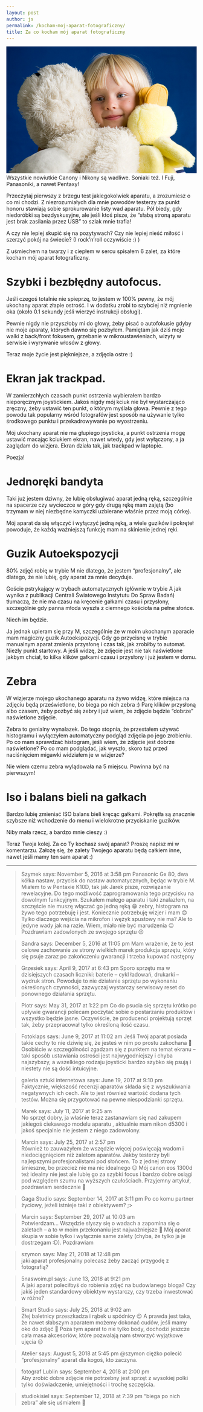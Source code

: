 ```yaml
---
layout: post
author: js
permalink: /kocham-moj-aparat-fotograficzny/
title: Za co kocham mój aparat fotograficzny
---
```

![Pies i dziewczynka](/assets/img/08-08-14-117.jpg)
Wszystkie nowiutkie Canony i Nikony są wadliwe. Soniaki też. I Fuji, Panasoniki, a nawet Pentaxy!

Przeczytaj pierwszy z brzegu test jakiegokolwiek aparatu, a zrozumiesz o co mi chodzi. Z niezrozumiałych dla mnie powodów testerzy za punkt honoru stawiają sobie sprokurowanie listy wad aparatu. Pół biedy, gdy niedoróbki są bezdyskusyjne, ale jeśli ktoś pisze, że “słabą stroną aparatu jest brak zasilania przez USB” to szlak mnie trafia!

A czy nie lepiej skupić się na pozytywach? Czy nie lepiej nieść miłość i szerzyć pokój na świecie? (I rock’n’roll oczywiście :) )

Z uśmiechem na twarzy i z ciepłem w sercu spisałem 6 zalet, za które kocham mój aparat fotograficzny.

# Szybki i bezbłędny autofocus.
Jeśli czegoś totalnie nie spieprzę, to jestem w 100% pewny, że mój ukochany aparat złapie ostrość. I w dodatku zrobi to szybciej niż mgnienie oka (około 0.1 sekundy jeśli wierzyć instrukcji obsługi).

Pewnie nigdy nie przyszłoby mi do głowy, żeby pisać o autofokusie gdyby nie moje aparaty, których dawno się pozbyłem. Pamiętam jak dziś moje walki z back/front fokusem, grzebanie w mikroustawieniach, wizyty w serwisie i wyrywanie włosów z głowy.

Teraz moje życie jest piękniejsze, a zdjęcia ostre :)

# Ekran jak trackpad.
W zamierzchłych czasach punkt ostrzenia wybierałem bardzo nieporęcznym joystickiem. Jakoś nigdy mój kciuk nie był wystarczająco zręczny, żeby ustawić ten punkt, o którym myślała głowa. Pewnie z tego powodu tak popularny wśród fotografów jest sposób na używanie tylko środkowego punktu i przekadrowywanie po wyostrzeniu.

Mój ukochany aparat nie ma głupiego joysticka, a punkt ostrzenia mogę ustawić macając kciukiem ekran, nawet wtedy, gdy jest wyłączony, a ja zaglądam do wizjera. Ekran działa tak, jak trackpad w laptopie.

Poezja!

# Jednoręki bandyta
Taki już jestem dziwny, że lubię obsługiwać aparat jedną ręką, szczególnie na spacerze czy wycieczce w góry gdy drugą rękę mam zajętą (bo trzymam w niej niezbędne kamyczki uzbierane właśnie przez moją córkę).

Mój aparat da się włączyć i wyłączyć jedną ręką, a wiele guzików i pokręteł powoduje, że każdą ważniejszą funkcję mam na skinienie jednej ręki.

# Guzik Autoekspozycji
80% zdjęć robię w trybie M nie dlatego, że jestem “profesjonalny”, ale dlatego, że nie lubię, gdy aparat za mnie decyduje.

Goście pstrykający w trybach automatycznych (głównie w trybie A jak wynika z publikacji Centrali Światowego Instytutu Do Spraw Badań) tłumaczą, że nie ma czasu na kręcenie gałkami czasu i przysłony, szczególnie gdy panna młoda wyszła z ciemnego kościoła na pełne słońce.

Niech im będzie.

Ja jednak upieram się przy M, szczególnie że w moim ukochanym aparacie mam magiczny guzik Autoekspozycji. Gdy go przycisnę w trybie manualnym aparat zmienia przysłonę i czas tak, jak zrobiłby to automat. Niezły punkt startowy. A jeśli widzę, że zdjęcie jest nie tak naświetlone jakbym chciał, to kilka klików gałkami czasu i przysłony i już jestem w domu.

# Zebra
W wizjerze mojego ukochanego aparatu na żywo widzę, które miejsca na zdjęciu będą prześwietlone, bo biega po nich zebra :) Parę klików przysłoną albo czasem, żeby pozbyć się zebry i już wiem, że zdjęcie będzie “dobrze” naświetlone zdjęcie.

Zebra to genialny wynalazek. Do tego stopnia, że przestałem używać histogramu i wyłączyłem automatyczny podgląd zdjęcia po jego zrobieniu. Po co mam sprawdzać histogram, jeśli wiem, że zdjęcie jest dobrze naświetlone? Po co mam podglądać, jak wyszło, skoro tuż przed naciśnięciem migawki widziałem je w wizjerze?

Nie wiem czemu zebra wylądowała na 5 miejscu. Powinna być na pierwszym!

# Iso i balans bieli na gałkach
Bardzo lubię zmieniać ISO balans bieli kręcąc gałkami. Pokrętła są znacznie szybsze niż wchodzenie do menu i wielokrotne przyciskanie guzików.

Niby mała rzecz, a bardzo mnie cieszy :)

Teraz Twoja kolej. Za co Ty kochasz swój aparat? Proszę napisz mi w komentarzu. Założę się, że zalety Twojego aparatu będą całkiem inne, nawet jeśli mamy ten sam aparat :)

---------------

> Szymek says:
> November 5, 2016 at 3:58 pm
> Panasonic Gx 80, dwa kółka nastaw, przycisk do nastaw automatycznych, będąc w trybie M. Miałem to w Pentaxie K10D, tak jak Jarek pisze, rozwiązanie rewelacyjne. Do tego możliwość zaprogramowania tego przycisku na dowolnym funkcyjnym. Szukałem małego aparatu i taki znalazłem, na szczęście nie muszę włączać go jedną ręką 😁 zebry, histogram na żywo tego potrzebuję i jest. Koniecznie potrzebuję wizjer i mam 😊 Tylko dlaczego wejścia na mikrofon i wężyk spustowy nie ma? Ale to jedyne wady jak na razie. Wiem, miało nie być marudzenia 😉
> Pozdrawiam zadowlonych ze swojego sprzętu 😉

> Sandra says:
> December 5, 2016 at 11:05 pm
> Mam wrażenie, że to jest celowe zachowanie ze strony wielkich marek produkcja sprzętu, który się psuje zaraz po zakończeniu gwarancji i trzeba kupować następny

> Grzesiek says:
> April 9, 2017 at 6:43 pm
> Sporo sprzętu ma w dzisiejszych czasach liczniki: baterie – cykl ładowań, drukarki – wydruk stron. Powoduje to nie działanie sprzętu po wykonaniu określonych czynności, zazwyczaj wystarczy serwisowy reset do ponownego działania sprzętu.

> Piotr says:
> May 31, 2017 at 1:22 pm
> Co do psucia się sprzętu krótko po upływie gwarancji polecam poczytać sobie o postarzaniu produktów i wszystko będzie jasne. Oczywiście, że producenci projektują sprzęt tak, żeby przepracował tylko określoną ilość czasu.

> Fotoklaps says:
> June 9, 2017 at 11:02 am
> Jeśli Twój aparat posiada takie cechy to nie dziwię się, że jesteś w nim po prostu zakochana 🙂 Osobiście w szczególności zgadzam się z punktem na temat ekranu – taki sposób ustawiania ostrości jest najwygodniejszy i chyba najszybszy, a wszelkiego rodzaju joysticki bardzo szybko się psują i niestety nie są dość intuicyjne.

> galeria sztuki internetowa says:
> June 19, 2017 at 9:10 pm	
> Faktycznie, większość recenzji aparatów składa się z wyszukiwania negatywnych ich cech. Ale to jest również wartość dodana tych testów. Można się przygotować na pewne niespodzianki sprzętu.




> Marek says:
> July 11, 2017 at 9:25 am	
> No sprzęt dobry, ja właśnie teraz zastanawiam się nad zakupem jakiegoś ciekawego modelu aparatu , aktualnie mam nikon d5300 i jakoś specjalnie nie jestem z niego zadowolony.




> Marcin says:
> July 25, 2017 at 2:57 pm	
> Również to zauważyłem że wszędzie więcej poświęcają wadom i niedociągnięciom niż zaletom aparatów. Jakby testerzy byli najlepszymi profesjonalistami pod słońcem. To z jednej strony śmieszne, bo przecież nie ma nic idealnego 😉 Mój canon eos 1300d też idealny nie jest ale lubię go za szybki focus i bardzo dobre osiągi pod względem szumu na wyższych czułościach.
> Przyjemny artykuł, pozdrawiam serdecznie 🙂




> Gaga Studio says:
> September 14, 2017 at 3:11 pm	
> Po co komu partner życiowy, jeżeli istnieje taki z obiektywem? ;>




> Marcin says:
> September 29, 2017 at 10:03 am	
> Potwierdzam… Wszędzie słyszy się o wadach a zapomina się o zaletach – a to w moim przekonaniu jest najważniejsze 🙂 Mój aparat skupia w sobie tylko i wyłącznie same zalety (chyba, że tylko ja je dostrzegam :D).
> Pozdrawiam




> szymon says:
> May 21, 2018 at 12:48 pm	
> jaki aparat profesjonalny polecasz żeby zacząć przygodę z fotografią?




> 5naswoim.pl says:
> June 13, 2018 at 9:21 pm	
> A jaki aparat poleciłbyś do robienia zdjęć na budowlanego bloga? Czy jakiś jeden standardowy obiektyw wystarczy, czy trzeba inwestować w różne?




> Smart Studio says:
> July 25, 2018 at 9:02 am	
> Złej baletnicy przeszkadza i rąbek u spódnicy 😉 A prawda jest taka, że nawet słabszym aparatem możemy dokonać cudów, jeśli mamy oko do zdjęć 🙂 Poza tym aparat to nie tylko body, dochodzi jeszcze cała masa akcesoriów, które pozwalają nam stworzyć wyjątkowe ujęcia 😉




> Atelier says:
> August 5, 2018 at 5:45 pm	
> @szymon ciężko polecić “profesjonalny” aparat dla kogoś, kto zaczyna.




> fotograf Lublin says:
> September 4, 2018 at 2:00 pm	
> Aby zrobić dobre zdjęcie nie potrzebny jest sprzęt z wysokiej polki tylko doświadczenie, umiejętności i trochę szczęścia.




> studiokisiel says:
> September 12, 2018 at 7:39 pm	
> “biega po nich zebra” ale się uśmiałem 🙂